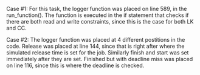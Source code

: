 Case #1:
For this task, the logger function was placed on line 589, in the run_function(). 
The function is executed in the if statement that checks if there are both read and write constraints, since this is the case for both LK and CC.

Case #2:
The logger function was placed at 4 different postitions in the code.
Release was placed at line 144, since that is right after where the simulated release time is set for the job.
Similarly finish and start was set immediately after they are set.
Finished but with deadline miss was placed on line 116, since this is where the deadline is checked.